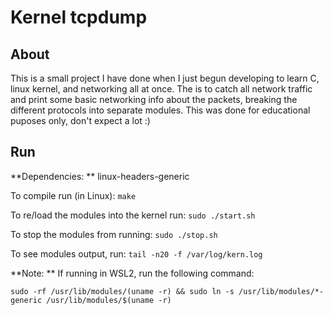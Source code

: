 # Kernel tcpdump

## About

This is a small project I have done when I just begun developing to learn C, linux kernel, and networking all at once.
The is to catch all network traffic and print some basic networking info about the packets, breaking the different protocols into separate modules.
This was done for educational puposes only, don't expect a lot :)

## Run

**Dependencies: ** linux-headers-generic

To compile run (in Linux): `make`

To re/load the modules into the kernel run: `sudo ./start.sh`

To stop the modules from running: `sudo ./stop.sh`

To see modules output, run: `tail -n20 -f /var/log/kern.log`

**Note: ** If running in WSL2, run the following command:

```sudo -rf /usr/lib/modules/(uname -r) && sudo ln -s /usr/lib/modules/*-generic /usr/lib/modules/$(uname -r)```
